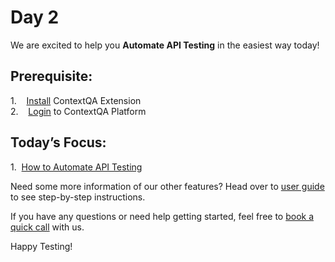# Day 2

We are excited to help you **Automate API Testing** in the easiest way today!


## **Prerequisite:**  
1.    [Install](https://app.storylane.io/share/tvpsrlszceva) ContextQA Extension  
2.    [Login](https://app.storylane.io/share/1u6fb5iexqaz) to ContextQA Platform  


## **Today’s Focus:**  
1.  [How to Automate API Testing](https://app.storylane.io/share/si1ieijztdbw)




Need some more information of our other features? Head over to [user guide](./../01-Index/Index.md) to see step-by-step instructions.  
 
If you have any questions or need help getting started, feel free to [book a quick call](https://meetings.hubspot.com/deep-barot?utm_medium=email&_hsmi=299989918&_hsenc=p2ANqtz-93_Gh2Kh0HPIA1_YAuC4aN3P8CDhDP8g1RC5aE0y56Scvu-HpB0xk1UIlkNpq34VYk9WGauryok8y75Y3Oq7ToSYBpIN0-4Pv-2T_dWFs_gK2cusE&utm_content=299989918&utm_source=hs_email) with us.






Happy Testing!  

